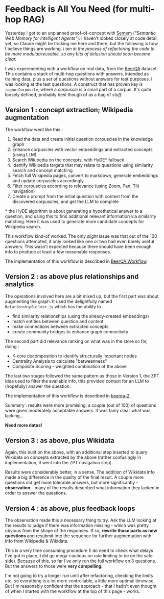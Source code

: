 # Feedback is All You Need (for multi-hop RAG)

Yesterday I got to an unplanned proof-of-concept with [Semem](https://github.com/danja/semem) (*"Semantic Web Memory for Intelligent Agents"*). I haven't looked closely at code detail yet, so Claude might be tricking me here and there, but the following is how I believe things are working. *I am in the process of refactoring the code to be more modular/reusable, so any bits of delusion should soon become clear.*

I was experimenting with a workflow on real data, from the [BeerQA](https://beerqa.github.io/) dataset. This contains a stack of multi-hop questions with answers, intended as training data, plus a set of questions without answers for test purposes. I was looking at the test questions.
A construct that has proven key is `ragno:Corpuscle`, where a *corpuscle* is a small part of a corpus. It's quite loosely defined, probably best though of as a bag of *stuff*.

## Version 1 : concept extraction; Wikipedia augmentation

The workflow went like this :

1. Read the data and create initial question corpuscles in the knowledge graph
2. Enhance corpuscles with vector embeddings and extracted concepts (using LLM)
3. Search Wikipedia on the concepts, with HyDE* fallback
4. Identify Wikipedia targets that may relate to questions using similarity search and concept matching
5. Fetch full Wikipedia pages, convert to markdown, generate embeddings and update corpuscles accordingly
6. Filter corpuscles according to relevance (using Zoom, Pan, Tilt navigation)
7. Create a prompt from the initial question with context from the discovered corpuscles, and get the LLM to complete

\* the HyDE algorithm is about generating a hypothetical answer to a question, and using this to find additional relevant information via similarity matching. Here it was used to generate more candidate concepts for Wikipedia search.

This workflow kind-of worked. The only *slight* issue was that out of the 100 questions attempted, it only looked like one or two had even barely useful answers. This wasn't expected because there should have been enough info to produce at least a few reasonable responses.

The implementation of this workflow is described in [BeerQA Workflow](https://danja.github.io/semem/manual/beerqa.html).

## Version 2 : as above plus relationships and analytics

The operations involved here are a bit mixed up, but the first part was about augmenting the graph.
It used the delightfully named `RelationshipBuilder.js` which has the ability to :

* find similarity relationships (using the already-created embeddings)
* match entities between question and content
* make connections between extracted concepts
* create community bridges to enhance graph connectivity

The second part did relevance ranking on what was in the store so far, doing :

* K-core decomposition to identify structurally important nodes
* Centrality Analysis to calculate "betweenness"
* Composite Scoring - weighted combination of the above

The last two stages followed the same pattern as those in Version 1, the ZPT idea used to filter the available info, this provided context for an LLM to (hopefully) answer the question.

The implementation of this workflow is described in [beerqa-2](https://danja.github.io/semem/manual/beerqa-2.html).

Summary : results were more promising, a couple (out of 100) of questions were given moderately acceptable answers. It was fairly clear what was lacking...

**Need more datas!**

## Version 3 : as above, plus Wikidata

Again, this built on the above, with an additional step inserted to query Wikidata on concepts extracted by the above (rather confusingly in implementation, it went into the ZPT navigation step).

Results were considerably better, in a sense. The addition of Wikidata info made a big difference in the quality of the final result. A couple more questions did get more tolerable answers, but more significantly - **observation** - many of the results described what information they lacked in order to answer the questions.

## Version 4 : as above, plus feedback loops

The observation made this a necessary thing to try. Ask the LLM looking at the results to judge if there was information missing - which was pretty obvious from the shape of the responses. If so, **rewrite those parts as new questions** and resubmit into the sequence for further augmentation with info from Wikipedia & Wikidata.

This is a very time consuming procedure (I do need to check what delays I've got in place, I did go mega-cautious on rate limiting to be on the safe side). Because of this, so far I've only run the full workflow on 3 questions. But the answers to those were **very compelling**.

I'm not going to try a longer run until after refactoring, checking the limits etc, so everything is a lot more controllable, a little more optimal timewise. But I'm reasonably confident that the approach - that I hadn't even thought of when I started with the workflow at the top of this page - works.
